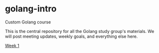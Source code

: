 # golang-intro
Custom Golang course

This is the central repository for all the Golang study group's materials. We will post meeting updates, weekly goals, and everything else here. 

[Week 1](https://github.com/pritianka/golang-intro/week1.md)
